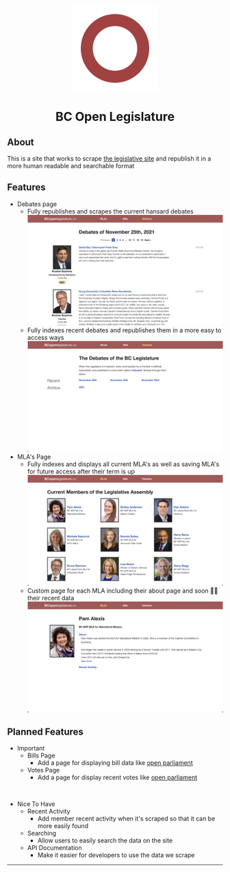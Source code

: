 <p align="center">
  <img src="./images/Logo.png" height="200"/>
</p>

<h1 align="center">
  BC Open Legislature
</h1>

## About
This is a site that works to scrape [the legislative site](https://leg.bc.ca) and republish it in a more human readable and searchable format

## Features
* Debates page
  * Fully republishes and scrapes the current hansard debates
  ![](./images/Screenshots/Debates%20Page%20Updated.png)
  * Fully indexes recent debates and republishes them in a more easy to access ways
  ![](./images/Screenshots/Debates%20Index%20Page.png)
* MLA's Page
  * Fully indexes and displays all current MLA's as well as saving MLA's for future access after their term is up
  ![](./images/Screenshots/Members%20Page.png)
  * Custom page for each MLA including their about page and soon 🤞🏽 their recent data
  ![](./images/Screenshots/Specific%20Member%20Page.png)

## Planned Features
* Important
  * Bills Page
    * Add a page for displaying bill data like [open parliament](https://openparliament.ca/bills)
  * Votes Page
    * Add a page for display recent votes like [open parliament](https://openparliament.ca/votes)
<br />

* Nice To Have
  * Recent Activity
    * Add member recent activity when it's scraped so that it can be more easily found
  * Searching
    * Allow users to easily search the data on the site
  * API Documentation
    * Make it easier for developers to use the data we scrape

---
